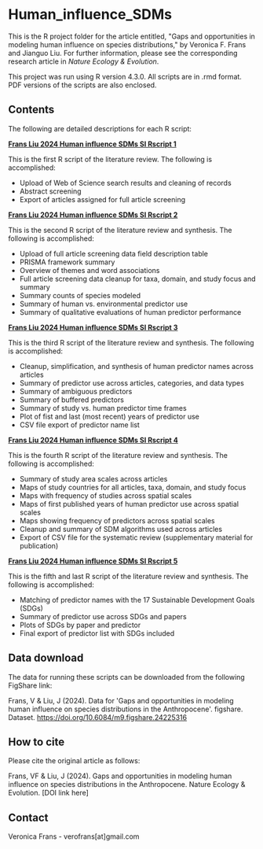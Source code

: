 # Human_influence_SDMs
This is the R project folder for the article entitled, "Gaps and opportunities in modeling human influence on species distributions," by Veronica F. Frans and Jianguo Liu. For further information, please see the corresponding research article in *Nature Ecology & Evolution*.

This project was run using R version 4.3.0. All scripts are in .rmd format. PDF versions of the scripts are also enclosed. 

## Contents

The following are detailed descriptions for each R script:

<ins>**Frans Liu 2024 Human influence SDMs SI Rscript 1**<ins>

This is the first R script of the literature review.
The following is accomplished:
  * Upload of Web of Science search results and cleaning of records
  * Abstract screening
  * Export of articles assigned for full article screening

<ins>**Frans Liu 2024 Human influence SDMs SI Rscript 2**<ins>

This is the second R script of the literature review and synthesis.
The following is accomplished:
  * Upload of full article screening data field description table
  * PRISMA framework summary
  * Overview of themes and word associations
  * Full article screening data cleanup for taxa, domain, and study focus and summary
  * Summary counts of species modeled
  * Summary of human vs. environmental predictor use
  * Summary of qualitative evaluations of human predictor performance

<ins>**Frans Liu 2024 Human influence SDMs SI Rscript 3**<ins>

This is the third R script of the literature review and synthesis.
The following is accomplished:
  * Cleanup, simplification, and synthesis of human predictor names across articles
  * Summary of predictor use across articles, categories, and data types
  * Summary of ambiguous predictors
  * Summary of buffered predictors
  * Summary of study vs. human predictor time frames
  * Plot of fist and last (most recent) years of predictor use
 * CSV file export of predictor name list

<ins>**Frans Liu 2024 Human influence SDMs SI Rscript 4**<ins>

This is the fourth R script of the literature review and synthesis.
The following is accomplished:
  * Summary of study area scales across articles
  * Maps of study countries for all articles, taxa, domain, and study focus
  * Maps with frequency of studies across spatial scales
  * Maps of first published years of human predictor use across spatial scales
  * Maps showing frequency of predictors across spatial scales
  * Cleanup and summary of SDM algorithms used across articles
  * Export of CSV file for the systematic review (supplementary material for publication)

<ins>**Frans Liu 2024 Human influence SDMs SI Rscript 5**<ins>

This is the fifth and last R script of the literature review and synthesis.
The following is accomplished:
  * Matching of predictor names with the 17 Sustainable Development Goals (SDGs)
  * Summary of predictor use across SDGs and papers
  * Plots of SDGs by paper and predictor
  * Final export of predictor list with SDGs included
## Data download

The data for running these scripts can be downloaded from the following FigShare link:

Frans, V & Liu, J (2024). Data for 'Gaps and opportunities in modeling human influence on species distributions in the Anthropocene'. figshare. Dataset. https://doi.org/10.6084/m9.figshare.24225316

## How to cite

Please cite the original article as follows:

Frans, VF & Liu, J (2024). Gaps and opportunities in modeling human influence on species distributions in the Anthropocene. Nature Ecology & Evolution. [DOI link here]

## Contact

Veronica Frans - verofrans[at]gmail.com
